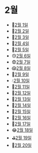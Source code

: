# 2월

- 🥪[2월 1일](2.1.md)
- 🏏[2월 2일](2.2.md)
- 🏈[2월 3일](2.3.md)
- 💃[2월 4일](2.4.md)
- 🎒[2월 5일](2.5.md)
- 😓[2월 6일](2.6.md)
- 😨[2월 7일](2.7.md)
- 😱[2월 8일](2.8.md)
- 🍼[2월 9일](2.9.md)
- 💧[2월 10일](2.10.md)
- 🌊[2월 11일](2.11.md)
- 🥽[2월 12일](2.12.md)
- 👕[2월 13일](2.13.md)
- 🧤[2월 14일](2.14.md)
- 👮[2월 15일](2.15.md)
- 🧒[2월 16일](2.16.md)
- 👀[2월 17일](2.17.md)
- 😂[2월 18일](2.18.md)
- ⛳[2월 19일](2.19.md)
- 🥌[2월 20일](2.20.md)
